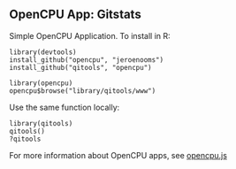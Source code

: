 OpenCPU App: Gitstats
---------------------

Simple OpenCPU Application. To install in R:

    library(devtools)
    install_github("opencpu", "jeroenooms")
    install_github("qitools", "opencpu")

    library(opencpu)
    opencpu$browse("library/qitools/www")

Use the same function locally:

    library(qitools)
    qitools()
    ?qitools

For more information about OpenCPU apps, see [opencpu.js](https://github.com/jeroenooms/opencpu.js#readme)
